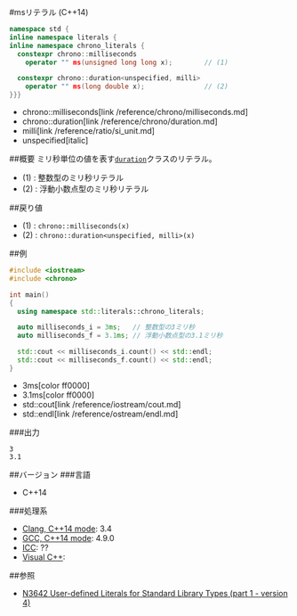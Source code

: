 #msリテラル (C++14)
```cpp
namespace std {
inline namespace literals {
inline namespace chrono_literals {
  constexpr chrono::milliseconds
    operator "" ms(unsigned long long x);        // (1)

  constexpr chrono::duration<unspecified, milli>
    operator "" ms(long double x);               // (2)
}}}
```
* chrono::milliseconds[link /reference/chrono/milliseconds.md]
* chrono::duration[link /reference/chrono/duration.md]
* milli[link /reference/ratio/si_unit.md]
* unspecified[italic]

##概要
ミリ秒単位の値を表す[`duration`](/reference/chrono/duration.md)クラスのリテラル。

- (1) : 整数型のミリ秒リテラル
- (2) : 浮動小数点型のミリ秒リテラル


##戻り値
- (1) : `chrono::milliseconds(x)`
- (2) : `chrono::duration<unspecified, milli>(x)`


##例
```cpp
#include <iostream>
#include <chrono>

int main()
{
  using namespace std::literals::chrono_literals;

  auto milliseconds_i = 3ms;   // 整数型の3ミリ秒
  auto milliseconds_f = 3.1ms; // 浮動小数点型の3.1ミリ秒

  std::cout << milliseconds_i.count() << std::endl;
  std::cout << milliseconds_f.count() << std::endl;
}
```
* 3ms[color ff0000]
* 3.1ms[color ff0000]
* std::cout[link /reference/iostream/cout.md]
* std::endl[link /reference/ostream/endl.md]

###出力
```
3
3.1
```

##バージョン
###言語
- C++14

###処理系
- [Clang, C++14 mode](/implementation.md#clang): 3.4
- [GCC, C++14 mode](/implementation.md#gcc): 4.9.0
- [ICC](/implementation.md#icc): ??
- [Visual C++](/implementation.md#visual_cpp): 

##参照
- [N3642 User-defined Literals for Standard Library Types (part 1 - version 4)](http://www.open-std.org/jtc1/sc22/wg21/docs/papers/2013/n3642.pdf)


